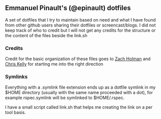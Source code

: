 ## Emmanuel Pinault's (@epinault) dotfiles

A set of dotfiles that I try to maintain based on need and what I have found from other github
users sharing their dotfiles or screencast/blogs. I did not keep track of who to credit but I will not get 
any credits for the structure or the content of the files beside the link.sh

### Credits
Credit for the basic organization of these files goes to [Zach
Holman](https://github.com/holman) and [Chris Kelly](https://github.com/amateurhuman) for starting me into the right direction

### Symlinks

Everything with a .symlink file extension ends up as a dotfile symlink in my $HOME
directory (usually with the same name proceeded with a dot), for example
rspec.symlink will be symlinked to $HOME/.rspec. 

I have a small script called link.sh that helps me creating the link on a per tool basis.

